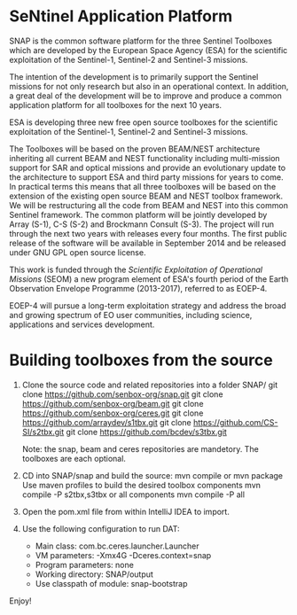 # SeNtinel Application Platform

SNAP is the common software platform for the three Sentinel Toolboxes which are developed 
by the European Space Agency (ESA) for the scientific exploitation 
of the Sentinel-1, Sentinel-2 and Sentinel-3 missions.

The intention of the development is to primarily support the Sentinel missions for not
only research but also in an operational context. In addition, a great deal of the 
development will be to improve and produce a common application platform for all 
toolboxes for the next 10 years.

ESA is developing three new free open source toolboxes for the scientific exploitation 
of the Sentinel-1, Sentinel-2 and Sentinel-3 missions.

The Toolboxes will be based on the proven BEAM/NEST architecture inheriting
all current BEAM and NEST functionality including multi-mission support for
SAR and optical missions and provide an evolutionary update to the architecture
to support ESA and third party missions for years to come.
In practical terms this means that all three toolboxes will be based on the extension 
of the existing open source BEAM and NEST toolbox framework. We will be restructuring 
all the code from BEAM and NEST into this common Sentinel framework. The common 
platform will be jointly developed by Array (S-1), C-S (S-2) and Brockmann Consult (S-3). 
The project will run through the next two years with releases every four months. The 
first public release of the software will be available in September 2014 and be 
released under GNU GPL open source license.

This work is funded through the *Scientific Exploitation of Operational Missions* (SEOM)
a new program element of ESA's fourth period of the Earth Observation Envelope Programme 
(2013-2017), referred to as EOEP-4.

EOEP-4 will pursue a long-term exploitation strategy and address the broad and growing 
spectrum of EO user communities, including science, applications and services development.

# Building toolboxes from the source

1. Clone the source code and related repositories into a folder SNAP/
	git clone https://github.com/senbox-org/snap.git
	git clone https://github.com/senbox-org/beam.git
	git clone https://github.com/senbox-org/ceres.git
	git clone https://github.com/arraydev/s1tbx.git
	git clone https://github.com/CS-SI/s2tbx.git
	git clone https://github.com/bcdev/s3tbx.git
	
	Note: the snap, beam and ceres repositories are mandetory. The toolboxes are each optional.
2. CD into SNAP/snap and build the source: 
	mvn compile or mvn package
	Use maven profiles to build the desired toolbox components
	mvn compile -P s2tbx,s3tbx
	or all components
	mvn compile -P all
3. Open the pom.xml file from within IntelliJ IDEA to import.
4. Use the following configuration to run DAT:

    * Main class: com.bc.ceres.launcher.Launcher
    * VM parameters: -Xmx4G -Dceres.context=snap
    * Program parameters: none
    * Working directory: SNAP/output
    * Use classpath of module: snap-bootstrap


Enjoy!
